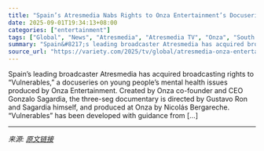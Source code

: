 ```yaml
---
title: "Spain’s Atresmedia Nabs Rights to Onza Entertainment’s Docuseries ‘Vulnerables,’ on Young People’s Mental Health Issues (EXCLUSIVE)"
date: 2025-09-01T19:34:13+08:00
categories: ["entertainment"]
tags: ["Global", "News", "Atresmedia", "Atresmedia TV", "Onza", "South International Series Festival"]
summary: "Spain&#8217;s leading broadcaster Atresmedia has acquired broadcasting rights to “Vulnerables,” a docuseries on young people&#8217;s mental health issues produced by Onza Entertainment. Created by Onz"
source_url: "https://variety.com/2025/tv/global/atresmedia-onza-entertainment-vulnerables-1236504137/"
---
```


Spain&#8217;s leading broadcaster Atresmedia has acquired broadcasting rights to “Vulnerables,” a docuseries on young people&#8217;s mental health issues produced by Onza Entertainment. Created by Onza co-founder and CEO Gonzalo Sagardia, the three-seg documentary is directed by Gustavo Ron and Sagardia himself, and produced at Onza by Nicolás Bergareche. “Vulnerables” has been developed with guidance from [&#8230;]

---

*来源: [原文链接](https://variety.com/2025/tv/global/atresmedia-onza-entertainment-vulnerables-1236504137/)*
